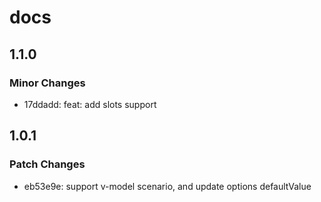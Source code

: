 # docs

## 1.1.0

### Minor Changes

- 17ddadd: feat: add slots support

## 1.0.1

### Patch Changes

- eb53e9e: support v-model scenario, and update options defaultValue
